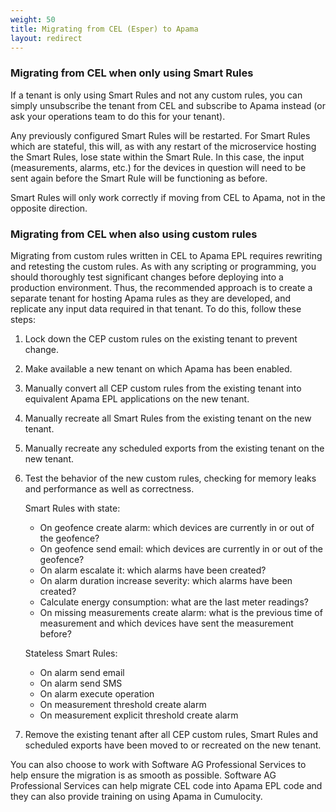 ```yaml
---
weight: 50
title: Migrating from CEL (Esper) to Apama
layout: redirect
---
```

### Migrating from CEL when only using Smart Rules 

If a tenant is only using Smart Rules and not any custom rules, you can simply unsubscribe the tenant from CEL and subscribe to Apama instead (or ask your operations team to do this for your tenant).

Any previously configured Smart Rules will be restarted. For Smart Rules which are stateful, this will, as with any restart of the microservice hosting the Smart Rules, lose state within the Smart Rule. In this case, the input (measurements, alarms, etc.) for the devices in question will need to be sent again before the Smart Rule will be functioning as before. 

Smart Rules will only work correctly if moving from CEL to Apama, not in the opposite direction.

### Migrating from CEL when also using custom rules

Migrating from custom rules written in CEL to Apama EPL requires rewriting and retesting the custom rules. As with any scripting or programming, you should thoroughly test significant changes before deploying into a production environment. Thus, the recommended approach is to create a separate tenant for hosting Apama rules as they are developed, and replicate any input data required in that tenant. To do this, follow these steps:

1. Lock down the CEP custom rules on the existing tenant to prevent change.

2. Make available a new tenant on which Apama has been enabled.

3. Manually convert all CEP custom rules from the existing tenant into equivalent Apama EPL applications on the new tenant.

4. Manually recreate all Smart Rules from the existing tenant on the new tenant.

5. Manually recreate any scheduled exports from the existing tenant on the new tenant.

6. Test the behavior of the new custom rules, checking for memory leaks and performance as well as correctness. 

    Smart Rules with state:

   - On geofence create alarm: which devices are currently in or out of the geofence?
   - On geofence send email: which devices are currently in or out of the geofence?
   - On alarm escalate it: which alarms have been created?
   - On alarm duration increase severity: which alarms have been created?
   - Calculate energy consumption: what are the last meter readings?
   - On missing measurements create alarm: what is the previous time of measurement and which devices have sent the measurement before?
   
    

    Stateless Smart Rules:

   - On alarm send email 
   - On alarm send SMS 
   - On alarm execute operation
   - On measurement threshold create alarm 
   - On measurement explicit threshold create alarm 
   
   

7. Remove the existing tenant after all CEP custom rules, Smart Rules and scheduled exports have been moved to or recreated on the new tenant.

You can also choose to work with Software AG Professional Services to help ensure the migration is as smooth as possible. Software AG Professional Services can help migrate CEL code into Apama EPL code and they can also provide training on using Apama in Cumulocity.
